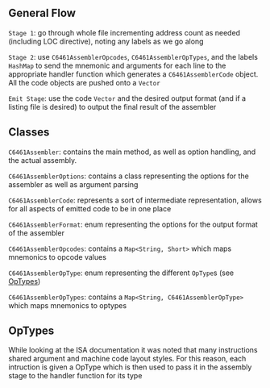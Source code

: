 ## General Flow
`Stage 1`: go through whole file incrementing address count as needed (including LOC directive), noting any labels as we go along

`Stage 2`: use `C6461AssemblerOpcodes`, `C6461AssemblerOpTypes`, and the labels `HashMap` to send the mnemonic and arguments for each line to the appropriate handler function which generates a `C6461AssemblerCode` object. All the code objects are pushed onto a `Vector`

`Emit Stage`: use the code `Vector` and the desired output format (and if a listing file is desired) to output the final result of the assembler

## Classes
`C6461Assembler`: contains the main method, as well as option handling, and the actual assembly.

`C6461AssemblerOptions`: contains a class representing the options for the assembler as well as argument parsing

`C6461AssemblerCode`: represents a sort of intermediate representation, allows for all aspects of emitted code to be in one place

`C6461AssemblerFormat`: enum representing the options for the output format of the assembler

`C6461AssemblerOpcodes`: contains a `Map<String, Short>` which maps mnemonics to opcode values

`C6461AssemblerOpType`: enum representing the different `OpType`s (see [OpTypes](#OpTypes))

`C6461AssemblerOpTypes`: contains a `Map<String, C6461AssemblerOpType>` which maps mnemonics to optypes

## OpTypes
While looking at the ISA documentation it was noted that many instructions shared argument and machine code layout styles. For this reason, each intruction is given a OpType which is then used to pass it in the assembly stage to the handler function for its type